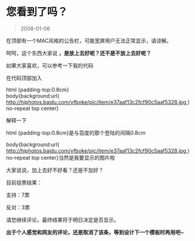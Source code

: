 # 您看到了吗？ 

> 2008-01-06

<div class="pcs-article-content_ptkaiapt4bxy_baiduscarticle" id="detailArticleContent_ptkaiapt4bxy_baiduscarticle">
 <p>
  在顶部有一个MAC风格的公告栏，可能宽屏用户无法正常显示，请谅解。
 </p>
 <p>
  呵呵，这个东西大家说
  <strong>
   ，是放上去好呢？还不是不放上去好呢？
  </strong>
 </p>
 <p>
  如果大家喜欢，可以参考一下我的代码
 </p>
 <p>
  在代码顶部加入
 </p>
 <p>
  <p>
   html {padding-top:0.8cm}
   <br/>
   body{background:url(
   <a href="http://hiphotos.baidu.com/yfboke/pic/item/e37aaf13c2fcf90c5aaf5328.jpg">
    http://hiphotos.baidu.com/yfboke/pic/item/e37aaf13c2fcf90c5aaf5328.jpg
   </a>
   ) no-repeat top center}
  </p>
 </p>
 <p>
  解释一下
 </p>
 <p>
  html {padding-top:0.8cm}是与百度的那个登陆的间隔0.8cm
 </p>
 <p>
  body{background:url(
  <a href="http://hiphotos.baidu.com/yfboke/pic/item/e37aaf13c2fcf90c5aaf5328.jpg">
   http://hiphotos.baidu.com/yfboke/pic/item/e37aaf13c2fcf90c5aaf5328.jpg
  </a>
  ) no-repeat top center}当然是我要显示的图片啦
 </p>
 <p>
  大家说说，加上去好不好看？还是不加好？
 </p>
 <p>
  目前投票结果：
 </p>
 <p>
  支持：7票
 </p>
 <p>
  反对：3票
 </p>
 <p>
  请您继续评论，最终结果将于明日决定是否显示。
 </p>
 <p>
  <strong>
   出于个人感觉和网友的评论，还是取消了该条，等到设计下一个模板时再用吧~
  </strong>
 </p>
</div>


